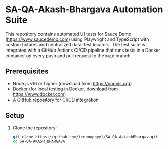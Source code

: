 # SA-QA-Akash-Bhargava Automation Suite

This repository contains automated UI tests for Sauce Demo (https://www.saucedemo.com) using Playwright and TypeScript with custom fixtures and centralized data-test locators. The test suite is integrated with a GitHub Actions CI/CD pipeline that runs tests in a Docker container on every push and pull request to the `main` branch.

## Prerequisites
- Node.js v16 or higher (download from https://nodejs.org)
- Docker (for local testing in Docker, download from https://www.docker.com)
- A GitHub repository for CI/CD integration

## Setup
1. Clone the repository:
   ```bash
   git clone https://github.com/technophyyl/SA-QA-AakashBhargav.git
   cd SA-QA-AKASH_BHARGAVA

